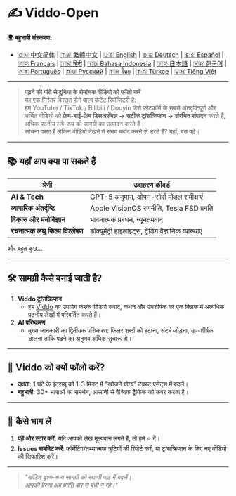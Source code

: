 # ✍️ Viddo-Open

**🌍 बहुभाषी संस्करण:**
- [🇨🇳 中文简体](../README.md) | [🇹🇼 繁體中文](README.zh-TW.md) | [🇺🇸 English](README.en.md) | [🇩🇪 Deutsch](README.de.md) | [🇪🇸 Español](README.es.md) | [🇫🇷 Français](README.fr.md) | [🇮🇳 हिंदी](README.hi.md) | [🇮🇩 Bahasa Indonesia](README.id.md) | [🇯🇵 日本語](README.ja.md) | [🇰🇷 한국어](README.ko.md) | [🇵🇹 Português](README.pt.md) | [🇷🇺 Русский](README.ru.md) | [🇹🇭 ไทย](README.th.md) | [🇹🇷 Türkçe](README.tr.md) | [🇻🇳 Tiếng Việt](README.vi.md)

---

> **पढ़ने की गति से दुनिया के रोमांचक वीडियो को फॉलो करें**  
> यह एक निरंतर विस्तृत होने वाला कंटेंट रिपॉजिटरी है:  
> हम YouTube / TikTok / Bilibili / Douyin जैसे प्लेटफॉर्म के सबसे अंतर्दृष्टिपूर्ण और चर्चित वीडियो को **फ्रेम-बाई-फ्रेम डिसअसेंबल → सटीक ट्रांसक्रिप्शन → संरचित संपादन** करते हैं, अधिक पठनीय लंबे-रूप की सामग्री का उत्पादन करते हैं।  
> सोचना पसंद है लेकिन वीडियो देखने में समय बर्बाद करने से डरते हैं? यहाँ, बस पढ़ें।

---

## 📚 यहाँ आप क्या पा सकते हैं
| श्रेणी | उदाहरण कीवर्ड | 
| ---- | ---------- | 
| **AI & Tech** | GPT-5 अनुमान, ओपन-सोर्स मॉडल समीक्षाएं | 
| **व्यापारिक अंतर्दृष्टि** | Apple VisionOS रणनीति, Tesla FSD प्रगति | 
| **विकास और मनोविज्ञान** | भावनात्मक प्रबंधन, न्यूनतमवाद | 
| **रचनात्मक लघु फिल्म विश्लेषण** | डॉक्यूमेंट्री हाइलाइट्स, ट्रेंडिंग वैज्ञानिक व्याख्याएं | 

और बहुत कुछ...

---

## 🛠️ सामग्री कैसे बनाई जाती है?
1. **Viddo ट्रांसक्रिप्शन**  
   - हम [Viddo](https://viddo.pro) का उपयोग करके वीडियो संवाद, कथन और उपशीर्षक को एक क्लिक में अत्यधिक पठनीय लेखों में परिवर्तित करते हैं।  
2. **AI परिष्करण**  
   - मुख्य जानकारी का द्वितीयक परिष्करण: फिलर शब्दों को हटाना, संदर्भ जोड़ना, उप-शीर्षक डालना ताकि पढ़ने का अनुभव अधिक सुचारू हो।  

---

## 🚀 Viddo को क्यों फॉलो करें?
- **दक्षता**: 1 घंटे के इंटरव्यू को 1-3 मिनट में "खोजने योग्य" टेक्स्ट एसेट्स में बदलें।  
- **बहुभाषी**: 30+ भाषाओं का समर्थन, आसानी से वैश्विक ट्रैफिक को कवर करता है।  

---

## 🤝 कैसे भाग लें
1. **पढ़ें और स्टार करें**: यदि आपको लेख मूल्यवान लगते हैं, तो हमें ⭐ दें।  
2. **Issues सबमिट करें**: फॉर्मेटिंग/तथ्यात्मक त्रुटियों की रिपोर्ट करें, या ट्रांसक्रिप्शन के लिए नए वीडियो की सिफारिश करें।  

---

> _"खंडित दृश्य-श्रव्य सामग्री को स्थायी पाठ में बदलें।  
>  आपकी प्रेरणा अब प्रगति बार से बंधी न रहे।"_ 